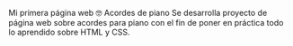 Mi primera página web 🤓
Acordes de piano
Se desarrolla proyecto de página web sobre acordes para piano con el fin de poner en práctica todo lo aprendido sobre HTML y CSS.
